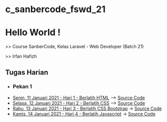 # c_sanbercode_fswd_21

<body>
    <h1>Hello World !</h1>
    <p>>> Course SanberCode, Kelas Laravel - Web Developer (Batch 21)</p>
    <p>>> Irfan Hafizh</p>
    <h2>Tugas Harian</h2>
    <ul>
        <li><h3>Pekan 1</h3></li>
        <li><a href="00 Tugas Harian/Hari 1 - Berlatih HTML/index.html" target="_blank">Senin, 11 Januari 2021 - Hari 1 - Berlatih HTML</a> --> <a href="https://github.com/irfanhfzh/c_sanbercode_fswd_21/tree/master/00%20Tugas%20Harian/Hari%201%20-%20Berlatih%20HTML" target="_blank">Source Code</a></li>
        <li><a href="00 Tugas Harian/Hari 2 - Berlatih CSS/index.html" target="_blank">Selasa, 12 Januari 2021 - Hari 2 - Berlatih CSS</a> --> <a href="https://github.com/irfanhfzh/c_sanbercode_fswd_21/tree/master/00%20Tugas%20Harian/Hari%202%20-%20Berlatih%20CSS" target="_blank">Source Code</a></li>
        <li><a href="00 Tugas Harian/Hari 3 - Berlatih CSS Bootstrap/index.html" target="_blank">Rabu, 13 Januari 2021 - Hari 3 - Berlatih CSS Bootstrap</a> -> <a href="https://github.com/irfanhfzh/c_sanbercode_fswd_21/tree/master/00%20Tugas%20Harian/Hari%203%20-%20Berlatih%20CSS%20Bootstrap" target="_blank">Source Code</a></li>
        <li><a href="https://github.com/irfanhfzh/c_sanbercode_fswd_21/tree/master/00%20Tugas%20Harian/Hari%204%20-%20Berlatih%20Javascript" target="_blank">Kamis, 14 Januari 2021 - Hari 4 - Berlatih Javascript</a> -> <a href="https://github.com/irfanhfzh/c_sanbercode_fswd_21/tree/master/00%20Tugas%20Harian/Hari%204%20-%20Berlatih%20Javascript" target="_blank">Source Code</a></li>
    </ul>
</body>
</html>
